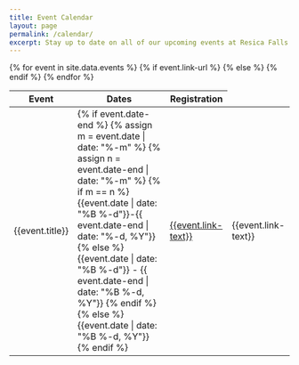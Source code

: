 ```yaml
---
title: Event Calendar
layout: page
permalink: /calendar/
excerpt: Stay up to date on all of our upcoming events at Resica Falls Scout Reservation.
---
```

<div class="table-responsive col-lg-10 offset-lg-1 col-xl-8 offset-xl-2">
  <table class="table table-striped mt-3">
    <thead>
      <tr>
        <th scope="col">Event</th>
        <th scope="col">Dates</th>
        <th scope="col">Registration</th>
      </tr>
    </thead>
    <tbody>
      {% for event in site.data.events %}
        <tr>
          <td class="align-middle">{{event.title}}</td>
          <td class="align-middle">
          {% if event.date-end %}
            {% assign m = event.date | date: "%-m" %}
            {% assign n = event.date-end | date: "%-m" %}
            {% if m == n %}
              {{event.date | date: "%B %-d"}}-{{ event.date-end | date: "%-d, %Y"}}
            {% else %}
              {{event.date | date: "%B %-d"}} - {{ event.date-end | date: "%B %-d, %Y"}}
            {% endif %}
          {% else %}
            {{event.date | date: "%B %-d, %Y"}}
          {% endif %}
          </td>
          {% if event.link-url %}
            <td class="align-middle"><a href="{{event.link-url}}" class="btn btn-primary">{{event.link-text}}</a></td>
          {% else %}
            <td class="align-middle">{{event.link-text}}</td>
          {% endif %}
        </tr>
      {% endfor %}
    </tbody>
  </table>
</div>

